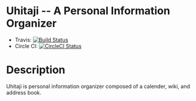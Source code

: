 Uhitaji -- A Personal Information Organizer
======
* Travis: [![Build Status](https://travis-ci.org/bduggan/uhitaji.svg?branch=master)](https://travis-ci.org/bduggan/uhitaji)
* Circle CI: [![CircleCI Status](https://circleci.com/gh/bduggan/uhitaji/tree/master.svg?style=svg)](https://circleci.com/gh/bduggan/uhitaji/tree/master)

Description
===========
Uhitaji is personal information organizer composed of a calender, wiki, and address book.

